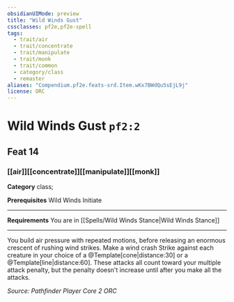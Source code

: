 ```yaml
---
obsidianUIMode: preview
title: "Wild Winds Gust"
cssclasses: pf2e,pf2e-spell
tags:
  - trait/air
  - trait/concentrate
  - trait/manipulate
  - trait/monk
  - trait/common
  - category/class
  - remaster
aliases: "Compendium.pf2e.feats-srd.Item.wKx7BWdQu5sEjL9j"
license: ORC
---
```

# Wild Winds Gust `pf2:2`
## Feat 14
### [[air]][[concentrate]][[manipulate]][[monk]]

**Category** class; 



**Prerequisites** Wild Winds Initiate
* * *
**Requirements** You are in [[Spells/Wild Winds Stance|Wild Winds Stance]]

* * *

You build air pressure with repeated motions, before releasing an enormous crescent of rushing wind strikes. Make a wind crash Strike against each creature in your choice of a @Template\[cone|distance:30\] or a @Template\[line|distance:60\]. These attacks all count toward your multiple attack penalty, but the penalty doesn't increase until after you make all the attacks.

*Source: Pathfinder Player Core 2*
*ORC*